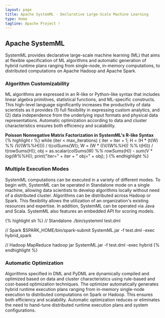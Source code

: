 ```yaml
---
layout: page
title: Apache SystemML - Declarative Large-Scale Machine Learning
type: Home
tagline: Apache Project !
---
```

<!--
{% comment %}
Licensed to the Apache Software Foundation (ASF) under one or more
contributor license agreements.  See the NOTICE file distributed with
this work for additional information regarding copyright ownership.
The ASF licenses this file to you under the Apache License, Version 2.0
(the "License"); you may not use this file except in compliance with
the License.  You may obtain a copy of the License at

http://www.apache.org/licenses/LICENSE-2.0

Unless required by applicable law or agreed to in writing, software
distributed under the License is distributed on an "AS IS" BASIS,
WITHOUT WARRANTIES OR CONDITIONS OF ANY KIND, either express or implied.
See the License for the specific language governing permissions and
limitations under the License.
{% endcomment %}
-->
## Apache SystemML

SystemML provides declarative large-scale machine learning (ML) that aims at flexible specification of ML algorithms and automatic generation of hybrid runtime plans ranging from single-node, in-memory computations, to distributed computations on Apache Hadoop and Apache Spark.

### Algorithm Customizability

ML algorithms are expressed in an R-like or Python-like syntax that includes linear algebra primitives, statistical functions, and ML-specific constructs.  This high-level language significantly increases the productivity of data scientists as it provides (1) full flexibility in expressing custom analytics, and (2) data independence from the underlying input formats and physical data representations.  Automatic optimization according to data and cluster characteristics ensures both efficiency and scalability.

**Poisson Nonnegative Matrix Factorization in SystemML's R-like Syntax**
{% highlight r %}
while (iter < max_iterations) {
  iter = iter + 1;
  H = (H * (t(W) %*% (V/(W%*%H)))) / t(colSums(W));
  W = (W * ((V/(W%*%H)) %*% t(H))) / t(rowSums(H));
  obj = as.scalar(colSums(W) %*% rowSums(H)) - sum(V * log(W%*%H));
  print("iter=" + iter + " obj=" + obj);
}
{% endhighlight %}

### Multiple Execution Modes

SystemML computations can be executed in a variety of different modes.  To begin with, SystemML can be operated in Standalone mode on a single machine, allowing data scientists to develop algorithms locally without need of a distributed cluster.  Algorithms can be distributed across Hadoop or Spark.  This flexibility allows the utilization of an organization's existing resources and expertise.  In addition, SystemML can be operated via Java and Scala.  SystemML also features an embedded API for scoring models.

{% highlight sh %}
// Standalone
./bin/systemml test.dml

// Spark
$SPARK_HOME/bin/spark-submit SystemML.jar -f test.dml -exec hybrid_spark

// Hadoop MapReduce
hadoop jar SystemML.jar -f test.dml -exec hybrid
{% endhighlight %}
   
### Automatic Optimization

Algorithms specified in DML and PyDML are dynamically compiled and optimized based on data and cluster characteristics using rule-based and cost-based optimization techniques.  The optimizer automatically generates hybrid runtime execution plans ranging from in-memory single-node execution to distributed computations on Spark or Hadoop.  This ensures both efficiency and scalability.  Automatic optimization reduces or eliminates the need to hand-tune distributed runtime execution plans and system configurations.

